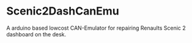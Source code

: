 # Scenic2DashCanEmu
A arduino based lowcost CAN-Emulator for repairing Renaults Scenic 2 dashboard on the desk.
